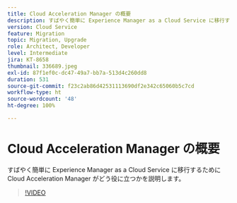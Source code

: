 ```yaml
---
title: Cloud Acceleration Manager の概要
description: すばやく簡単に Experience Manager as a Cloud Service に移行するために Cloud Acceleration Manager がどう役に立つかを説明します。
version: Cloud Service
feature: Migration
topic: Migration, Upgrade
role: Architect, Developer
level: Intermediate
jira: KT-8658
thumbnail: 336689.jpeg
exl-id: 87f1ef0c-dc47-49a7-bb7a-513d4c260dd8
duration: 531
source-git-commit: f23c2ab86d42531113690df2e342c65060b5c7cd
workflow-type: ht
source-wordcount: '48'
ht-degree: 100%

---
```


# Cloud Acceleration Manager の概要

すばやく簡単に Experience Manager as a Cloud Service に移行するために Cloud Acceleration Manager がどう役に立つかを説明します。

>[!VIDEO](https://video.tv.adobe.com/v/336689?quality=12&learn=on)

